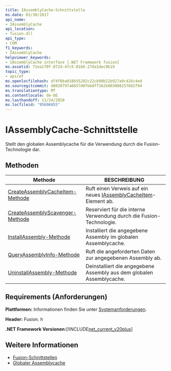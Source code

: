 ```yaml
---
title: IAssemblyCache-Schnittstelle
ms.date: 03/30/2017
api_name:
- IAssemblyCache
api_location:
- fusion.dll
api_type:
- COM
f1_keywords:
- IAssemblyCache
helpviewer_keywords:
- IAssemblyCache interface [.NET Framework fusion]
ms.assetid: 71ea170f-872d-4fc5-81b6-27da1dec9b19
topic_type:
- apiref
ms.openlocfilehash: df4f0ba018b55202c22cb90b22b927a9c426c4ed
ms.sourcegitcommit: d8020797a6657d0fbbdff362b80300815f682f94
ms.translationtype: MT
ms.contentlocale: de-DE
ms.lasthandoff: 11/24/2020
ms.locfileid: "95696855"
---
```

# <a name="iassemblycache-interface"></a>IAssemblyCache-Schnittstelle

Stellt den globalen Assemblycache für die Verwendung durch die Fusion-Technologie dar.  
  
## <a name="methods"></a>Methoden  
  
|Methode|BESCHREIBUNG|  
|------------|-----------------|  
|[CreateAssemblyCacheItem-Methode](iassemblycache-createassemblycacheitem-method.md)|Ruft einen Verweis auf ein neues [IAssemblyCacheItem](iassemblycacheitem-interface.md)-Element ab.|  
|[CreateAssemblyScavenger-Methode](iassemblycache-createassemblyscavenger-method.md)|Reserviert für die interne Verwendung durch die Fusion-Technologie.|  
|[InstallAssembly-Methode](iassemblycache-installassembly-method.md)|Installiert die angegebene Assembly im globalen Assemblycache.|  
|[QueryAssemblyInfo-Methode](iassemblycache-queryassemblyinfo-method.md)|Ruft die angeforderten Daten zur angegebenen Assembly ab.|  
|[UninstallAssembly-Methode](iassemblycache-uninstallassembly-method.md)|Deinstalliert die angegebene Assembly aus dem globalen Assemblycache.|  
  
## <a name="requirements"></a>Requirements (Anforderungen)  

 **Plattformen:** Informationen finden Sie unter [Systemanforderungen](../../get-started/system-requirements.md).  
  
 **Header:** Fusion. h  
  
 **.NET Framework Versionen:**[!INCLUDE[net_current_v20plus](../../../../includes/net-current-v20plus-md.md)]  
  
## <a name="see-also"></a>Weitere Informationen

- [Fusion-Schnittstellen](fusion-interfaces.md)
- [Globaler Assemblycache](../../app-domains/gac.md)
